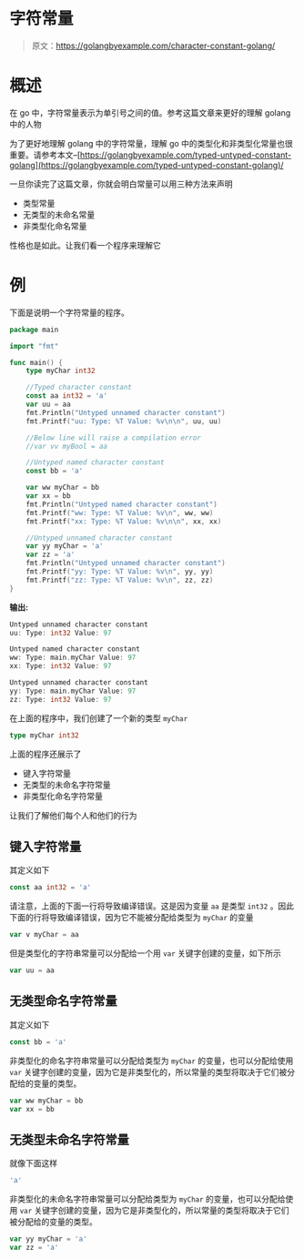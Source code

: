 # 字符常量

> 原文：<https://golangbyexample.com/character-constant-golang/>

# **概述**

在 go 中，字符常量表示为单引号之间的值。参考这篇文章来更好的理解 golang 中的人物

为了更好地理解 golang 中的字符常量，理解 go 中的类型化和非类型化常量也很重要。请参考本文–[https://golangbyexample.com/typed-untyped-constant-golang](https://golangbyexample.com/typed-untyped-constant-golang)/

一旦你读完了这篇文章，你就会明白常量可以用三种方法来声明

*   类型常量
*   无类型的未命名常量
*   非类型化命名常量

性格也是如此。让我们看一个程序来理解它

# **例**

下面是说明一个字符常量的程序。

```go
package main

import "fmt"

func main() {
	type myChar int32

	//Typed character constant
	const aa int32 = 'a'
	var uu = aa
	fmt.Println("Untyped unnamed character constant")
	fmt.Printf("uu: Type: %T Value: %v\n\n", uu, uu)

	//Below line will raise a compilation error
	//var vv myBool = aa

	//Untyped named character constant
	const bb = 'a'

	var ww myChar = bb
	var xx = bb
	fmt.Println("Untyped named character constant")
	fmt.Printf("ww: Type: %T Value: %v\n", ww, ww)
	fmt.Printf("xx: Type: %T Value: %v\n\n", xx, xx)

	//Untyped unnamed character constant
	var yy myChar = 'a'
	var zz = 'a'
	fmt.Println("Untyped unnamed character constant")
	fmt.Printf("yy: Type: %T Value: %v\n", yy, yy)
	fmt.Printf("zz: Type: %T Value: %v\n", zz, zz)
}
```

**输出:**

```go
Untyped unnamed character constant
uu: Type: int32 Value: 97

Untyped named character constant
ww: Type: main.myChar Value: 97
xx: Type: int32 Value: 97

Untyped unnamed character constant
yy: Type: main.myChar Value: 97
zz: Type: int32 Value: 97
```

在上面的程序中，我们创建了一个新的类型 `myChar`

```go
type myChar int32
```

上面的程序还展示了

*   键入字符常量
*   无类型的未命名字符常量
*   非类型化命名字符常量

让我们了解他们每个人和他们的行为

## **键入字符常量**

其定义如下

```go
const aa int32 = 'a'
```

请注意，上面的下面一行将导致编译错误。这是因为变量 `aa` 是类型 `int32` 。因此下面的行将导致编译错误，因为它不能被分配给类型为 `myChar` 的变量

```go
var v myChar = aa
```

但是类型化的字符串常量可以分配给一个用 `var` 关键字创建的变量，如下所示

```go
var uu = aa
```

## **无类型命名字符常量**

其定义如下

```go
const bb = 'a'
```

非类型化的命名字符串常量可以分配给类型为 `myChar` 的变量，也可以分配给使用 `var` 关键字创建的变量，因为它是非类型化的，所以常量的类型将取决于它们被分配给的变量的类型。

```go
var ww myChar = bb
var xx = bb
```

## **无类型未命名字符常量**

就像下面这样

```go
'a'
```

非类型化的未命名字符串常量可以分配给类型为 `myChar` 的变量，也可以分配给使用 `var` 关键字创建的变量，因为它是非类型化的，所以常量的类型将取决于它们被分配给的变量的类型。

```go
var yy myChar = 'a'
var zz = 'a'
```